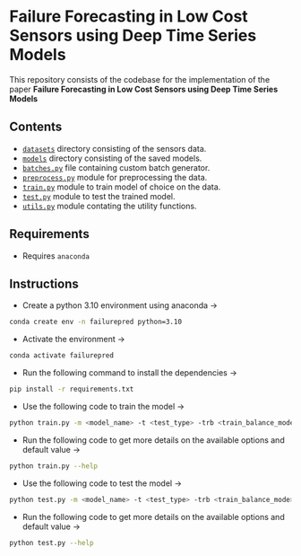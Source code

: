 # Failure Forecasting in Low Cost Sensors using Deep Time Series Models

This repository consists of the codebase for the implementation of the paper **Failure Forecasting in Low Cost Sensors using Deep Time Series Models**

## Contents
- [`datasets`](/datasets) directory consisting of the sensors data.
- [`models`](/models) directory consisting of the saved models.
- [`batches.py`](/batches.py) file containing custom batch generator.
- [`preprocess.py`](/preprocess.py) module for preprocessing the data.
- [`train.py`](/train.py) module to train model of choice on the data.
- [`test.py`](/test.py) module to test the trained model.
- [`utils.py`](/utils.py) module contating the utility functions.

## Requirements
- Requires `anaconda`

## Instructions 

- Create a python 3.10 environment using anaconda &rarr; 
```bash 
conda create env -n failurepred python=3.10
```
- Activate the environment &rarr;
```bash
conda activate failurepred
```
- Run the following command to install the dependencies &rarr;

```bash
pip install -r requirements.txt
```

- Use the following code to train the model &rarr;
```bash
python train.py -m <model_name> -t <test_type> -trb <train_balance_mode> -teb <test_balance_mode>
```
- Run the following code to get more details on the available options and default value &rarr;
```bash
python train.py --help
```
- Use the following code to test the model &rarr;
```bash
python test.py -m <model_name> -t <test_type> -trb <train_balance_mode> -teb <test_balance_mode>
```
- Run the following code to get more details on the available options and default value &rarr;
```bash
python test.py --help
```
